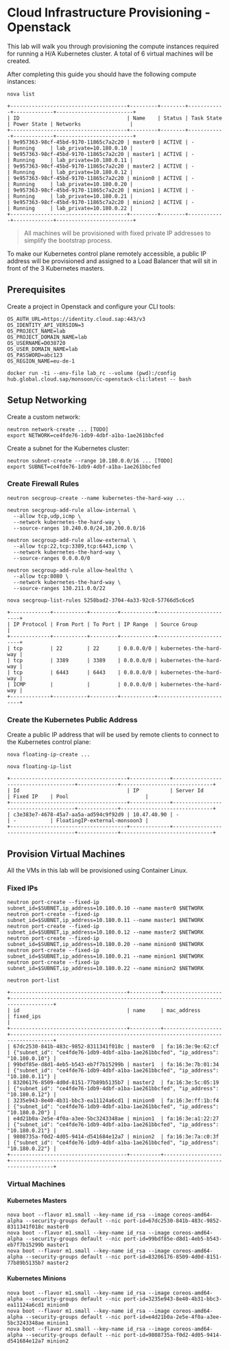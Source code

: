 # Cloud Infrastructure Provisioning - Openstack 

This lab will walk you through provisioning the compute instances required for running a H/A Kubernetes cluster. A total of 6 virtual machines will be created.

After completing this guide you should have the following compute instances:

```
nova list
```

````
+--------------------------------------+---------+--------+------------+-------------+-------------------------+
| ID                                   | Name    | Status | Task State | Power State | Networks                |
+--------------------------------------+---------+--------+------------+-------------+-------------------------+
| 9e957363-98cf-45bd-9170-11865c7a2c20 | master0 | ACTIVE | -          | Running     | lab_private=10.180.0.10 |
| 9e957363-98cf-45bd-9170-11865c7a2c20 | master1 | ACTIVE | -          | Running     | lab_private=10.180.0.11 |
| 9e957363-98cf-45bd-9170-11865c7a2c20 | master2 | ACTIVE | -          | Running     | lab_private=10.180.0.12 |
| 9e957363-98cf-45bd-9170-11865c7a2c20 | minion0 | ACTIVE | -          | Running     | lab_private=10.180.0.20 |
| 9e957363-98cf-45bd-9170-11865c7a2c20 | minion1 | ACTIVE | -          | Running     | lab_private=10.180.0.21 |
| 9e957363-98cf-45bd-9170-11865c7a2c20 | minion2 | ACTIVE | -          | Running     | lab_private=10.180.0.22 |
+--------------------------------------+---------+--------+------------+-------------+-------------------------+
````

> All machines will be provisioned with fixed private IP addresses to simplify the bootstrap process.

To make our Kubernetes control plane remotely accessible, a public IP address will be provisioned and assigned to a Load Balancer that will sit in front of the 3 Kubernetes masters.

## Prerequisites

Create a project in Openstack and configure your CLI tools:

```
OS_AUTH_URL=https://identity.cloud.sap:443/v3
OS_IDENTITY_API_VERSION=3
OS_PROJECT_NAME=lab
OS_PROJECT_DOMAIN_NAME=lab
OS_USERNAME=D038720
OS_USER_DOMAIN_NAME=lab
OS_PASSWORD=abc123
OS_REGION_NAME=eu-de-1
```

```
docker run -ti --env-file lab_rc --volume (pwd):/config hub.global.cloud.sap/monsoon/cc-openstack-cli:latest -- bash
```

## Setup Networking


Create a custom network:

```
neutron network-create ... [TODO]
export NETWORK=ce4fde76-1db9-4dbf-a1ba-1ae261bbcfed
```

Create a subnet for the Kubernetes cluster:

```
neutron subnet-create --range 10.180.0.0/16 ... [TODO]
export SUBNET=ce4fde76-1db9-4dbf-a1ba-1ae261bbcfed
```

### Create Firewall Rules

```
neutron secgroup-create --name kubernetes-the-hard-way ...
```

```
neutron secgroup-add-rule allow-internal \
  --allow tcp,udp,icmp \
  --network kubernetes-the-hard-way \
  --source-ranges 10.240.0.0/24,10.200.0.0/16
```

```
neutron secgroup-add-rule allow-external \
  --allow tcp:22,tcp:3389,tcp:6443,icmp \
  --network kubernetes-the-hard-way \
  --source-ranges 0.0.0.0/0
```

```
neutron secgroup-add-rule allow-healthz \
  --allow tcp:8080 \
  --network kubernetes-the-hard-way \
  --source-ranges 130.211.0.0/22
```


```
nova secgroup-list-rules 5258bad2-3704-4a33-92c8-57766d5c6ce5
```

```
+-------------+-----------+---------+-----------+-------------------------+
| IP Protocol | From Port | To Port | IP Range  | Source Group            |
+-------------+-----------+---------+-----------+-------------------------+
| tcp         | 22        | 22      | 0.0.0.0/0 | kubernetes-the-hard-way |
| tcp         | 3389      | 3389    | 0.0.0.0/0 | kubernetes-the-hard-way |
| tcp         | 6443      | 6443    | 0.0.0.0/0 | kubernetes-the-hard-way |
| ICMP        |           |         | 0.0.0.0/0 | kubernetes-the-hard-way |
+-------------+-----------+---------+-----------+-------------------------+
```

### Create the Kubernetes Public Address

Create a public IP address that will be used by remote clients to connect to the Kubernetes control plane:

```
nova floating-ip-create ...
```

```
nova floating-ip-list
```

```
+--------------------------------------+-------------+--------------------------------------+-------------+------------------------------+
| Id                                   | IP          | Server Id                            | Fixed IP    | Pool                         |
+--------------------------------------+-------------+--------------------------------------+-------------+------------------------------+
| c3e383e7-4678-45a7-aa5a-ad594c9f92d9 | 10.47.40.90 | -                                    | -           | FloatingIP-external-monsoon3 |
+--------------------------------------+-------------+--------------------------------------+-------------+------------------------------+
```

## Provision Virtual Machines

All the VMs in this lab will be provisioned using Container Linux. 

### Fixed IPs

```
neutron port-create --fixed-ip subnet_id=$SUBNET,ip_address=10.180.0.10 --name master0 $NETWORK
neutron port-create --fixed-ip subnet_id=$SUBNET,ip_address=10.180.0.11 --name master1 $NETWORK
neutron port-create --fixed-ip subnet_id=$SUBNET,ip_address=10.180.0.12 --name master2 $NETWORK
neutron port-create --fixed-ip subnet_id=$SUBNET,ip_address=10.180.0.20 --name minion0 $NETWORK
neutron port-create --fixed-ip subnet_id=$SUBNET,ip_address=10.180.0.21 --name minion1 $NETWORK
neutron port-create --fixed-ip subnet_id=$SUBNET,ip_address=10.180.0.22 --name minion2 $NETWORK
```

```
neutron port-list
```

```
+--------------------------------------+----------+-------------------+------------------------------------------------------------------------------------+
| id                                   | name     | mac_address       | fixed_ips                                                                          |
+--------------------------------------+----------+-------------------+------------------------------------------------------------------------------------+
| 67dc2530-841b-483c-9852-8311341f018c | master0  | fa:16:3e:9e:62:cf | {"subnet_id": "ce4fde76-1db9-4dbf-a1ba-1ae261bbcfed", "ip_address": "10.180.0.10"} |
| 99bdf85e-d8d1-4eb5-b543-eb7f7b15299b | master1  | fa:16:3e:7b:01:34 | {"subnet_id": "ce4fde76-1db9-4dbf-a1ba-1ae261bbcfed", "ip_address": "10.180.0.11"} |
| 83206176-8509-4d0d-8151-77b89b5135b7 | master2  | fa:16:3e:5c:05:19 | {"subnet_id": "ce4fde76-1db9-4dbf-a1ba-1ae261bbcfed", "ip_address": "10.180.0.12"} |
| 3235e943-8e40-4b31-bbc3-ea11124a6cd1 | minion0  | fa:16:3e:ff:1b:f4 | {"subnet_id": "ce4fde76-1db9-4dbf-a1ba-1ae261bbcfed", "ip_address": "10.180.0.20"} |
| e4d21b0a-2e5e-4f0a-a3ee-5bc3243348ae | minion1  | fa:16:3e:a1:22:27 | {"subnet_id": "ce4fde76-1db9-4dbf-a1ba-1ae261bbcfed", "ip_address": "10.180.0.21"} |
| 9808735a-f0d2-4d05-9414-d541684e12a7 | minion2  | fa:16:3e:7a:c0:3f | {"subnet_id": "ce4fde76-1db9-4dbf-a1ba-1ae261bbcfed", "ip_address": "10.180.0.22"} |
+--------------------------------------+----------+-------------------+------------------------------------------------------------------------------------+
```

### Virtual Machines

#### Kubernetes Masters 

```
nova boot --flavor m1.small --key-name id_rsa --image coreos-amd64-alpha --security-groups default --nic port-id=67dc2530-841b-483c-9852-8311341f018c master0
nova boot --flavor m1.small --key-name id_rsa --image coreos-amd64-alpha --security-groups default --nic port-id=99bdf85e-d8d1-4eb5-b543-eb7f7b15299b master1
nova boot --flavor m1.small --key-name id_rsa --image coreos-amd64-alpha --security-groups default --nic port-id=83206176-8509-4d0d-8151-77b89b5135b7 master2
```

#### Kubernetes Minions 

```
nova boot --flavor m1.small --key-name id_rsa --image coreos-amd64-alpha --security-groups default --nic port-id=3235e943-8e40-4b31-bbc3-ea11124a6cd1 minion0 
nova boot --flavor m1.small --key-name id_rsa --image coreos-amd64-alpha --security-groups default --nic port-id=e4d21b0a-2e5e-4f0a-a3ee-5bc3243348ae minion1
nova boot --flavor m1.small --key-name id_rsa --image coreos-amd64-alpha --security-groups default --nic port-id=9808735a-f0d2-4d05-9414-d541684e12a7 minion2
```
